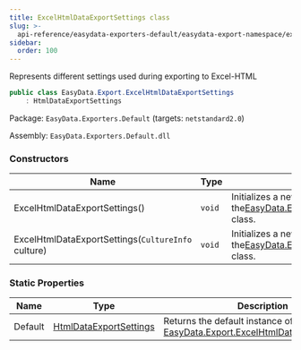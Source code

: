 ```yaml
---
title: ExcelHtmlDataExportSettings class
slug: >-
  api-reference/easydata-exporters-default/easydata-export-namespace/excelhtmldataexportsettings-class
sidebar:
  order: 100
---
```


Represents different settings used during exporting to Excel-HTML
```csharp
public class EasyData.Export.ExcelHtmlDataExportSettings
    : HtmlDataExportSettings

```
Package: `EasyData.Exporters.Default` (targets: `netstandard2.0`)

Assembly: `EasyData.Exporters.Default.dll`

### Constructors

| Name | Type | Description | 
| --- | --- | --- | 
| ExcelHtmlDataExportSettings() | `void` | Initializes a new instance of the[EasyData.Export.ExcelHtmlDataExportSettings](///easyquery/docs/api-reference/easydata-exporters-default/easydata-export-namespace/excelhtmldataexportsettings-class) class. | 
| ExcelHtmlDataExportSettings(`CultureInfo` culture) | `void` | Initializes a new instance of the[EasyData.Export.ExcelHtmlDataExportSettings](///easyquery/docs/api-reference/easydata-exporters-default/easydata-export-namespace/excelhtmldataexportsettings-class) class. | 


### Static Properties

| Name | Type | Description | 
| --- | --- | --- | 
| Default | [HtmlDataExportSettings](///easyquery/docs/api-reference/easydata-exporters-default/easydata-export-namespace/htmldataexportsettings-class) | Returns the default instance of [EasyData.Export.ExcelHtmlDataExportSettings](///easyquery/docs/api-reference/easydata-exporters-default/easydata-export-namespace/excelhtmldataexportsettings-class). |
